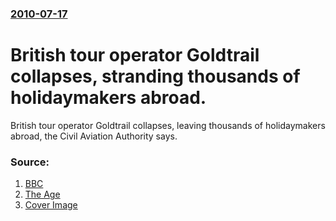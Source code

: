 ### [2010-07-17](/news/2010/07/17/index.md)

# British tour operator Goldtrail collapses, stranding thousands of holidaymakers abroad. 

British tour operator Goldtrail collapses, leaving thousands of holidaymakers abroad, the Civil Aviation Authority says.


### Source:

1. [BBC](http://www.bbc.co.uk/news/uk-10671063)
2. [The Age](http://news.theage.com.au/breaking-news-world/uk-tour-group-broke-with-tourists-abroad-20100717-10eqr.html)
2. [Cover Image](http://www.bbc.co.uk/news/special/2015/newsspec_10857/bbc_news_logo.png?cb=1)
